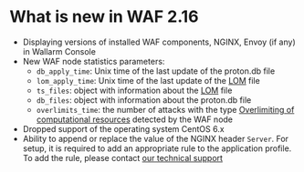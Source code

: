 #   What is new in WAF 2.16

[link-grpc-docs]:       https://grpc.io/
[link-http2-docs]:      https://developers.google.com/web/fundamentals/performance/http2
[link-protobuf-docs]:   https://developers.google.com/protocol-buffers/

* Displaying versions of installed WAF components, NGINX, Envoy (if any) in Wallarm Console
* New WAF node statistics parameters:
    * `db_apply_time`: Unix time of the last update of the proton.db file
    * `lom_apply_time`: Unix time of the last update of the [LOM](../glossary-en.md#lom) file
    * `ts_files`: object with information about the [LOM](../glossary-en.md#lom) file
    * `db_files`: object with information about the proton.db file
    * `overlimits_time`: the number of attacks with the type [Overlimiting of computational resources](../attacks-vulns-list.md#overlimiting-of-computational-resources) detected by the WAF node
* Dropped support of the operating system CentOS 6.x
* Ability to append or replace the value of the NGINX header `Server`. For setup, it is required to add an appropriate rule to the application profile. To add the rule, please contact [our technical support](mailto:support@wallarm.com)

